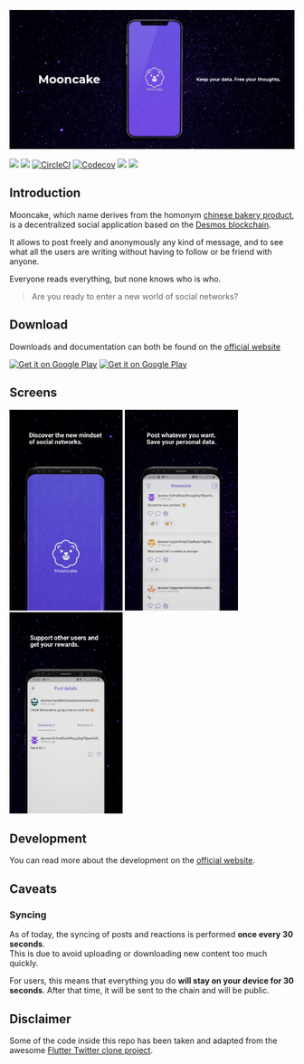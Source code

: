 ![Cover image](.img/cover.png)

[![](https://img.shields.io/badge/100%25-flutter-blue)](https://flutter.dev)
[![](https://img.shields.io/badge/based%20on-desmos-orange)](https://desmos.network)
[![CircleCI](https://img.shields.io/circleci/build/github/desmos-labs/mooncake)](https://app.circleci.com/github/desmos-labs/mooncake/pipelines)
[![Codecov](https://img.shields.io/codecov/c/github/desmos-labs/mooncake)](https://codecov.io/gh/desmos-labs/mooncake)
[![](https://img.shields.io/badge/compatible-Android-green)](https://desmos.network)
[![](https://img.shields.io/badge/compatible-iOS-lightgray)](https://desmos.network)

## Introduction
Mooncake, which name derives from the homonym [chinese bakery product](https://en.wikipedia.org/wiki/Mooncake), is a decentralized social application based on the [Desmos blockchain](https://github.com/desmos-labs/desmos).

It allows to post freely and anonymously any kind of message, and to see what all the users are writing without having to follow or be friend with anyone. 

Everyone reads everything, but none knows who is who. 

> Are you ready to enter a new world of social networks? 

## Download
Downloads and documentation can both be found on the [official website](https://mooncake.space)

<a target="_blank" href='https://play.google.com/apps/testing/com.forbole.mooncake'><img alt='Get it on Google Play' src='https://play.google.com/intl/en_us/badges/static/images/badges/en_badge_web_generic.png' width="100"/></a> <a target="_blank" href='https://testflight.apple.com/join/3Zh9mWFk'><img alt='Get it on Google Play' src='https://pluspng.com/img-png/download-on-app-store-png-with-without-wifi-or-data-2000.png' width="100"/></a>

## Screens
<img src="./.img/screen_login.png" alt="Login screen" width="200"> <img src="./.img/screen_list.png" alt="List screen" width="200"> <img src="./.img/screen_detail.png" alt="Detail screen" width="200">

## Development
You can read more about the development on the [official website](https://mooncake.space/development).

## Caveats
### Syncing
As of today, the syncing of posts and reactions is performed **once every 30 seconds**.  
This is due to avoid uploading or downloading new content too much quickly. 

For users, this means that everything you do **will stay on your device for 30 seconds**. After that time, it will be sent to the chain and will be public.  

## Disclaimer
Some of the code inside this repo has been taken and adapted from the awesome [Flutter Twitter clone project](https://github.com/TheAlphamerc/flutter_twitter_clone).
